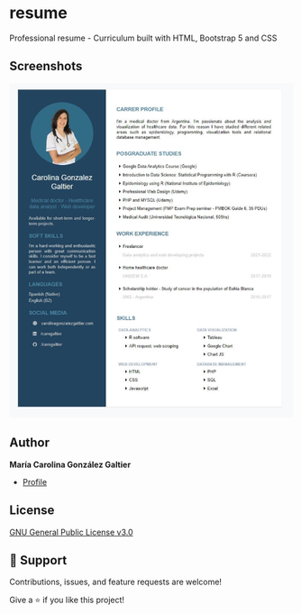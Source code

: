 # resume
Professional resume - Curriculum built with HTML, Bootstrap 5 and CSS

## Screenshots
![Carolina Gonzalez Galtier CV](/screenshots/carolina-gonzalez-galtier-CV.jpg "Carolina Gonzalez Galtier CV")

## Author

**María Carolina González Galtier**

- [Profile](https://github.com/carogaltier "María Carolina González Galtier")

## License
[GNU General Public License v3.0](https://choosealicense.com/licenses/gpl-3.0/)

## 🤝 Support

Contributions, issues, and feature requests are welcome!

Give a ⭐️ if you like this project!
